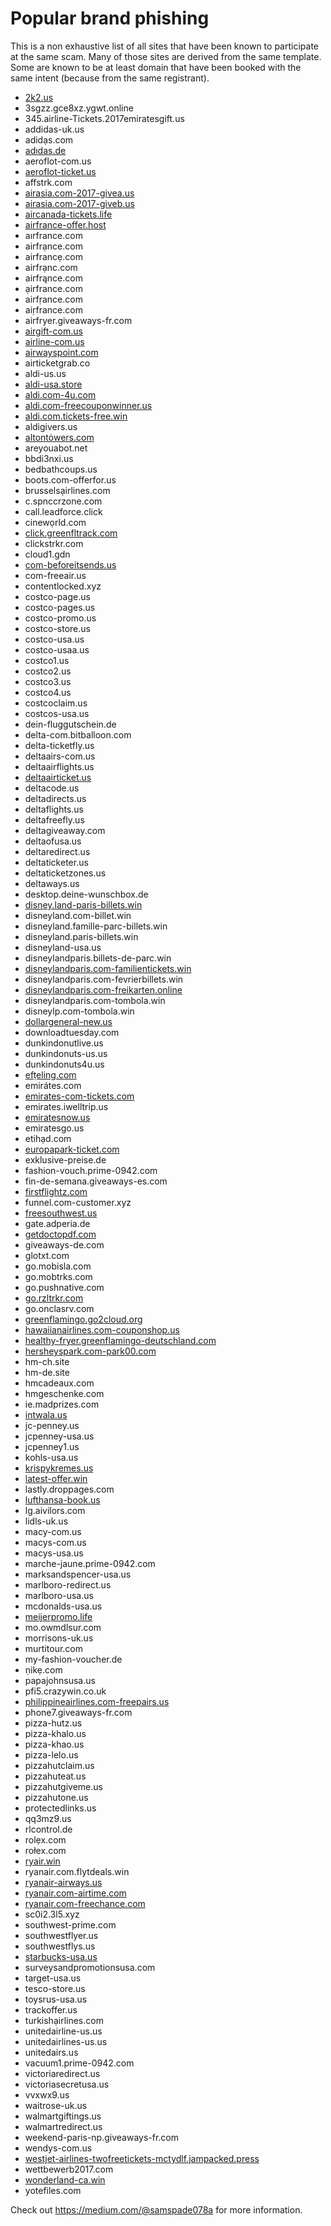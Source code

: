 # Popular brand phishing

This is a non exhaustive list of all sites that have been known to participate at the same scam. Many of those sites are derived from the same template. Some are known to be at least domain that have been booked with the same intent (because from the same registrant).

- [2k2.us](./2k2.us/README.md)
- 3sgzz.gce8xz.ygwt.online
- 345.airline-Tickets.2017emiratesgift.us
- addidas-uk.us
- adidạs.com
- [adıdas.de](./adıdas.de/README.md)
- aeroflot-com.us
- [aeroflot-ticket.us](./aeroflot-ticket.us/README.md)
- affstrk.com
- [airasia.com-2017-givea.us](./airasia.com-2017-givea.us/README.md)
- [airasia.com-2017-giveb.us](./airasia.com-2017-giveb.us/README.md)
- [aircanada-tickets.life](./aircanada-tickets.life/README.md)
- [airfrance-offer.host](./airfrance-offer.host/README.md)
- aırfrance.com
- airfrạnce.com
- airfrancẹ.com
- airfrạnc.com
- airfrąnce.com
- ạirfrance.com
- airfṛance.com
- aiṛfrance.com
- airfryer.giveaways-fr.com
- [airgift-com.us](./airgift-com.us/README.md)
- [airline-com.us](./airline-com.us/README.md)
- [airwayspoint.com](./airwayspoint.com/README.md)
- airticketgrab.co
- aldi-us.us
- [aldi-usa.store](./aldi-usa.store/README.md)
- [aldi.com-4u.com](./aldi.com-4u.com/README.md)
- [aldi.com-freecouponwinner.us](./aldi.com-freecouponwinner.us/README.md)
- [aldi.com.tickets-free.win](./aldi.com.tickets-free.win/README.md)
- aldigivers.us
- [altontȯwers.com](./TODO)
- areyouabot.net
- bbdi3nxi.us
- bedbathcoups.us
- boots.com-offerfor.us
- brusselsạirlines.com
- c.spnccrzone.com
- call.leadforce.click
- cinewọrld.com
- [click.greenfltrack.com](./click.greenfltrack.com/README.md)
- clickstrkr.com
- cloud1.gdn
- [com-beforeitsends.us](./com-beforeitsends.us/README.md)
- com-freeair.us
- contentlocked.xyz
- costco-page.us
- costco-pages.us
- costco-promo.us
- costco-store.us
- costco-usa.us
- costco-usaa.us
- costco1.us
- costco2.us
- costco3.us
- costco4.us
- costcoclaim.us
- costcos-usa.us
- dein-fluggutschein.de
- delta-com.bitballoon.com
- delta-ticketfly.us
- deltaairs-com.us
- deltaairflights.us
- [deltaairticket.us](./deltaairticket.us/README.md)
- deltacode.us
- deltadirects.us
- deltaflights.us
- deltafreefly.us
- deltagiveaway.com
- deltaofusa.us
- deltaredirect.us
- deltaticketer.us
- deltaticketzones.us
- deltaways.us
- desktop.deine-wunschbox.de
- [disney.land-paris-billets.win](./disney.land-paris-billets.win/README.md)
- disneyland.com-billet.win
- disneyland.famille-parc-billets.win
- disneyland.paris-billets.win
- disneyland-usa.us
- disneylandparis.billets-de-parc.win
- [disneylandparis.com-familientickets.win](./disneylandparis.com-familientickets.win/README.md)
- disneylandparis.com-fevrierbillets.win
- [disneylandparis.com-freikarten.online](./disneylandparis.com-freikarten.online/README.md)
- disneylandparis.com-tombola.win
- disneylp.com-tombola.win
- [dollargeneral-new.us](./dollargeneral-new.us/README.md)
- downloadtuesday.com
- dunkindonutlive.us
- dunkindonuts-us.us
- dunkindonuts4u.us
- [efṭeling.com](./efṭeling.com/README.md)
- emirátes.com
- [emirates-com-tickets.com](./emirates-com-tickets.com/README.md)
- emirates.iwelltrip.us
- [emiratesnow.us](./emiratesnow.us/README.md)
- emiratesgo.us
- etihạd.com
- [europapark-ticket.com](./europapark-ticket.com/README.md)
- exklusive-preise.de
- fashion-vouch.prime-0942.com
- fin-de-semana.giveaways-es.com
- [firstflightz.com](./firstflightz.com/README.md)
- funnel.com-customer.xyz
- [freesouthwest.us](./freesouthwest.us/README.md)
- gate.adperia.de
- [getdoctopdf.com](./getdoctopdf.com/README.md)
- giveaways-de.com
- glotxt.com
- go.mobisla.com
- go.mobtrks.com
- go.pushnative.com
- [go.rzltrkr.com](./go.rzltrkr.com/README.md)
- go.onclasrv.com
- [greenflamingo.go2cloud.org](./greenflamingo.go2cloud.org/README.md)
- [hawaiianairlines.com-couponshop.us](./hawaiianairlines.com-couponshop.us/REAMDE.md)
- [healthy-fryer.greenflamingo-deutschland.com](./healthy-fryer.greenflamingo-deutschland.com/README.md)
- [hersheyspark.com-park00.com](./hersheyspark.com-park00.com/README.md)
- hm-ch.site
- hm-de.site
- hmcadeaux.com
- hmgeschenke.com
- ie.madprizes.com
- [intwala.us](./intwala.us/README.md)
- jc-penney.us
- jcpenney-usa.us
- jcpenney1.us
- kohls-usa.us
- [krispykremes.us](./krispykremes.us/README.md)
- [latest-offer.win](./latest-offer.win/README.md)
- lastly.droppages.com
- [lufthansa-book.us](./lufthansa-book.us/README.md)
- lg.aivilors.com
- lidls-uk.us
- macy-com.us
- macys-com.us
- macys-usa.us
- marche-jaune.prime-0942.com
- marksandspencer-usa.us
- marlboro-redirect.us
- marlboro-usa.us
- mcdonalds-usa.us
- [meijerpromo.life](./meijerpromo.life/README.md)
- mo.owmdlsur.com
- morrisons-uk.us
- murtitour.com
- my-fashion-voucher.de
- ṇikẹ.com
- papajohnsusa.us
- pfi5.crazywin.co.uk
- [philippineairlines.com-freepairs.us](./philippineairlines.com-freepairs.us/README.md)
- phone7.giveaways-fr.com
- pizza-hutz.us
- pizza-khalo.us
- pizza-khao.us
- pizza-lelo.us
- pizzahutclaim.us
- pizzahuteat.us
- pizzahutgiveme.us
- pizzahutone.us
- protectedlinks.us
- qq3mz9.us
- rlcontrol.de
- rolẹx.com
- rołex.com
- [ryair.win](./ryair.win/README.md)
- ryanair.com.flytdeals.win
- [ryanair-airways.us](./ryanair-airways.us/README.md)
- [ryanair.com-airtime.com](./ryanair.com-airtime.com/README.md)
- [ryanair.com-freechance.com](./ryanair.com-freechance.com/README.md)
- sc0i2.3l5.xyz
- southwest-prime.com
- southwestflyer.us
- southwestflys.us
- [starbucks-usa.us](./starbucks-usa.us/README.md)
- surveysandpromotionsusa.com
- target-usa.us
- tesco-store.us
- toysrus-usa.us
- trackoffer.us
- turkishạirlines.com
- unitedairline-us.us
- unitedairlines-us.us
- unitedairs.us
- vacuum1.prime-0942.com
- victoriaredirect.us
- victoriasecretusa.us
- vvxwx9.us
- waitrose-uk.us
- walmartgiftings.us
- walmartredirect.us
- weekend-paris-np.giveaways-fr.com
- wendys-com.us
- [westjet-airlines-twofreetickets-mctydlf.jampacked.press](./westjet-airlines-twofreetickets-mctydlf.jampacked.press/README.md)
- wettbewerb2017.com
- [wonderland-ca.win](./wonderland-ca.win/README.md)
- yotefiles.com

Check out https://medium.com/@samspade078a for more information.
